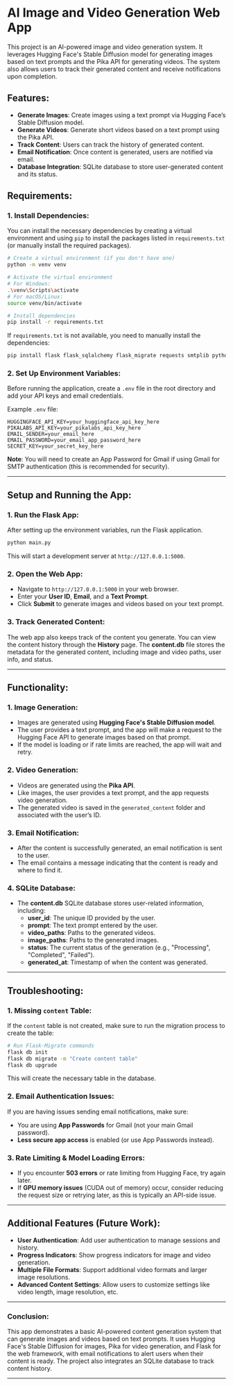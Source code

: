 # AI Image and Video Generation Web App

This project is an AI-powered image and video generation system. It leverages Hugging Face's Stable Diffusion model for generating images based on text prompts and the Pika API for generating videos. The system also allows users to track their generated content and receive notifications upon completion.

## Features:
- **Generate Images**: Create images using a text prompt via Hugging Face’s Stable Diffusion model.
- **Generate Videos**: Generate short videos based on a text prompt using the Pika API.
- **Track Content**: Users can track the history of generated content.
- **Email Notification**: Once content is generated, users are notified via email.
- **Database Integration**: SQLite database to store user-generated content and its status.

## Requirements:

### **1. Install Dependencies:**

You can install the necessary dependencies by creating a virtual environment and using `pip` to install the packages listed in `requirements.txt` (or manually install the required packages).

```bash
# Create a virtual environment (if you don't have one)
python -m venv venv

# Activate the virtual environment
# For Windows:
.\venv\Scripts\activate
# For macOS/Linux:
source venv/bin/activate

# Install dependencies
pip install -r requirements.txt
```

If `requirements.txt` is not available, you need to manually install the dependencies:

```bash
pip install flask flask_sqlalchemy flask_migrate requests smtplib python-dotenv
```

### **2. Set Up Environment Variables:**

Before running the application, create a `.env` file in the root directory and add your API keys and email credentials.

Example `.env` file:

```env
HUGGINGFACE_API_KEY=your_huggingface_api_key_here
PIKALABS_API_KEY=your_pikalabs_api_key_here
EMAIL_SENDER=your_email_here
EMAIL_PASSWORD=your_email_app_password_here
SECRET_KEY=your_secret_key_here
```

**Note**: You will need to create an App Password for Gmail if using Gmail for SMTP authentication (this is recommended for security).

---

## Setup and Running the App:

### **1. Run the Flask App:**

After setting up the environment variables, run the Flask application.

```bash
python main.py
```

This will start a development server at `http://127.0.0.1:5000`.

### **2. Open the Web App:**

- Navigate to `http://127.0.0.1:5000` in your web browser.
- Enter your **User ID**, **Email**, and a **Text Prompt**.
- Click **Submit** to generate images and videos based on your text prompt.

### **3. Track Generated Content:**

The web app also keeps track of the content you generate. You can view the content history through the **History** page. The **content.db** file stores the metadata for the generated content, including image and video paths, user info, and status.

---

## Functionality:

### **1. Image Generation**:
- Images are generated using **Hugging Face's Stable Diffusion model**.
- The user provides a text prompt, and the app will make a request to the Hugging Face API to generate images based on that prompt.
- If the model is loading or if rate limits are reached, the app will wait and retry.

### **2. Video Generation**:
- Videos are generated using the **Pika API**.
- Like images, the user provides a text prompt, and the app requests video generation.
- The generated video is saved in the `generated_content` folder and associated with the user’s ID.

### **3. Email Notification**:
- After the content is successfully generated, an email notification is sent to the user.
- The email contains a message indicating that the content is ready and where to find it.

### **4. SQLite Database**:
- The **content.db** SQLite database stores user-related information, including:
  - **user_id**: The unique ID provided by the user.
  - **prompt**: The text prompt entered by the user.
  - **video_paths**: Paths to the generated videos.
  - **image_paths**: Paths to the generated images.
  - **status**: The current status of the generation (e.g., "Processing", "Completed", "Failed").
  - **generated_at**: Timestamp of when the content was generated.

---

## Troubleshooting:

### **1. Missing `content` Table**:
If the `content` table is not created, make sure to run the migration process to create the table:

```bash
# Run Flask-Migrate commands
flask db init
flask db migrate -m "Create content table"
flask db upgrade
```

This will create the necessary table in the database.

### **2. Email Authentication Issues**:
If you are having issues sending email notifications, make sure:
- You are using **App Passwords** for Gmail (not your main Gmail password).
- **Less secure app access** is enabled (or use App Passwords instead).

### **3. Rate Limiting & Model Loading Errors**:
- If you encounter **503 errors** or rate limiting from Hugging Face, try again later.
- If **GPU memory issues** (CUDA out of memory) occur, consider reducing the request size or retrying later, as this is typically an API-side issue.

---

## Additional Features (Future Work):
- **User Authentication**: Add user authentication to manage sessions and history.
- **Progress Indicators**: Show progress indicators for image and video generation.
- **Multiple File Formats**: Support additional video formats and larger image resolutions.
- **Advanced Content Settings**: Allow users to customize settings like video length, image resolution, etc.

---

### **Conclusion:**
This app demonstrates a basic AI-powered content generation system that can generate images and videos based on text prompts. It uses Hugging Face's Stable Diffusion for images, Pika for video generation, and Flask for the web framework, with email notifications to alert users when their content is ready. The project also integrates an SQLite database to track content history.

---
